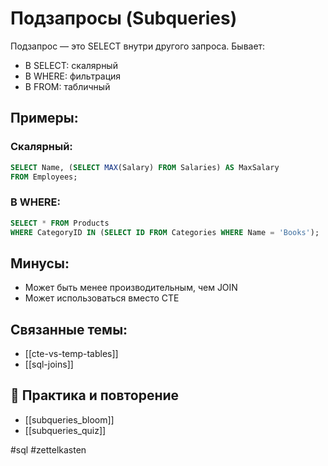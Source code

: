 # Подзапросы (Subqueries)

Подзапрос — это SELECT внутри другого запроса. Бывает:
- В SELECT: скалярный
- В WHERE: фильтрация
- В FROM: табличный

## Примеры:

### Скалярный:
```sql
SELECT Name, (SELECT MAX(Salary) FROM Salaries) AS MaxSalary
FROM Employees;
```

### В WHERE:
```sql
SELECT * FROM Products
WHERE CategoryID IN (SELECT ID FROM Categories WHERE Name = 'Books');
```

## Минусы:
- Может быть менее производительным, чем JOIN
- Может использоваться вместо CTE

## Связанные темы:
- [[cte-vs-temp-tables]]
- [[sql-joins]]

## 🔁 Практика и повторение
- [[subqueries_bloom]]
- [[subqueries_quiz]]

#sql #zettelkasten